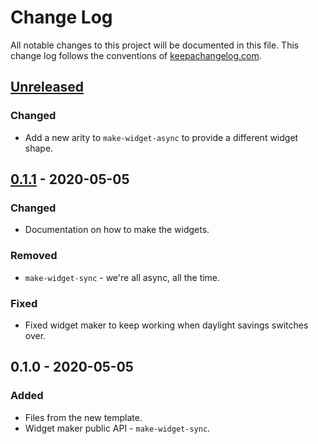 # Change Log
All notable changes to this project will be documented in this file. This change log follows the conventions of [keepachangelog.com](http://keepachangelog.com/).

## [Unreleased]
### Changed
- Add a new arity to `make-widget-async` to provide a different widget shape.

## [0.1.1] - 2020-05-05
### Changed
- Documentation on how to make the widgets.

### Removed
- `make-widget-sync` - we're all async, all the time.

### Fixed
- Fixed widget maker to keep working when daylight savings switches over.

## 0.1.0 - 2020-05-05
### Added
- Files from the new template.
- Widget maker public API - `make-widget-sync`.

[Unreleased]: https://github.com/your-name/clojure-text-stuff/compare/0.1.1...HEAD
[0.1.1]: https://github.com/your-name/clojure-text-stuff/compare/0.1.0...0.1.1
